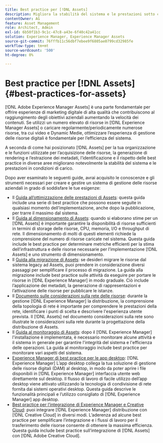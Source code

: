 ```yaml
---
title: Best practice per [!DNL Assets]
description: Migliora la stabilità del sistema e le prestazioni sotto carico identificando e aderendo alle best practice che dipendono dalla distribuzione e dalla configurazione.
contentOwner: AG
feature: Asset Management
role: Architect, Admin
exl-id: 6b50f1b3-9c1c-47c8-a43e-6f40c42a41cc
solution: Experience Manager, Experience Manager Assets
source-git-commit: 76fffb11c56dbf7ebee9f6805ae0799cd32985fe
workflow-type: tm+mt
source-wordcount: '500'
ht-degree: 0%

---
```


# Best practice per [!DNL Assets] {#best-practices-for-assets}

[!DNL Adobe Experience Manager Assets] è una parte fondamentale per offrire esperienze di marketing digitale di alta qualità che contribuiscono al raggiungimento degli obiettivi aziendali aumentando la velocità dei contenuti. Se utilizzi un numero elevato di risorse in [!DNL Experience Manager Assets] o caricare regolarmente/periodicamente numerose risorse, tra cui video e Dynamic Medie, ottimizzare l’esperienza di gestione delle risorse digitali è fondamentale per l’efficienza del sistema.

A seconda di come hai posizionato [!DNL Assets] per la tua organizzazione e le funzioni utilizzate per l’acquisizione delle risorse, la generazione di rendering e l’estrazione dei metadati, l’identificazione e il rispetto delle best practice in diverse aree migliorano notevolmente la stabilità del sistema e le prestazioni in condizioni di carico.

Dopo aver esaminato le seguenti guide, avrai acquisito le conoscenze e gli strumenti necessari per creare e gestire un sistema di gestione delle risorse aziendali in grado di soddisfare le tue esigenze:

* Il [Guida all’ottimizzazione delle prestazioni di Assets](/help/assets/performance-tuning-guidelines.md): questa guida include una serie di best practice che possono essere seguite in qualsiasi momento dell’implementazione, anche dopo la pubblicazione, per trarre il massimo dal sistema.
* Il [Guida al dimensionamento di Assets](/help/assets/assets-sizing-guide.md): quando si elaborano stime per un [!DNL Assets] è importante garantire la disponibilità di risorse sufficienti in termini di storage delle risorse, CPU, memoria, I/O e throughput di rete. Il dimensionamento di molti di questi elementi richiede la comprensione del numero di risorse caricate nel sistema. Questa guida include le best practice per determinare metriche efficienti per la stima dell’infrastruttura e delle risorse necessarie per l’implementazione [!DNL Assets] e uno strumento di dimensionamento.
* Il [Guida alla migrazione di Assets](/help/assets/assets-migration-guide.md): se desideri migrare le risorse dal sistema legacy ad Assets, puoi prendere in considerazione diversi passaggi per semplificare il processo di migrazione. La guida alla migrazione include best practice sulle attività da eseguire per portare le risorse in [!DNL Experience Manager] in modo graduale. Ciò include l’applicazione dei metadati, la generazione di rappresentazioni e l’attivazione delle risorse per pubblicare le istanze.
* Il [Documento sulle considerazioni sulla rete delle risorse](/help/assets/assets-network-considerations.md): durante la gestione [!DNL Experience Manager] la distribuzione, la comprensione della topologia di rete è importante per comprendere le prestazioni della rete, identificare i punti di scelta e descrivere l&#39;esperienza utente prevista. Il [!DNL Assets] nel documento considerazioni sulla rete sono illustrate le considerazioni sulla rete durante la progettazione della distribuzione di Assets.
* Il [Guida al monitoraggio di Assets](/help/assets/assets-monitoring-best-practices.md): dopo il [!DNL Experience Manager] l&#39;installazione è implementata, è necessario monitorare alcune attività e il sistema in generale per garantire l&#39;integrità del sistema e l&#39;efficienza delle operazioni. La guida al monitoraggio include best practice per monitorare vari aspetti del sistema.
* [Experience Manager di best practice per le app desktop](https://experienceleague.adobe.com/docs/experience-manager-desktop-app/using/introduction.html?lang=it): [!DNL Experience Manager] L’app desktop collega la tua soluzione di gestione delle risorse digitali (DAM) al desktop, in modo da poter aprire i file disponibili in [!DNL Experience Manager] interfaccia utente web direttamente sul desktop. Il flusso di lavoro di facile utilizzo dell’app desktop viene attivato utilizzando la tecnologia di condivisione di rete fornita dai sistemi operativi desktop. Questa guida descrive le funzionalità principali e l’utilizzo consigliato di [!DNL Experience Manager] app desktop.
* [Best practice per l’integrazione di Experience Manager e Creative Cloud](/help/assets/aem-cc-integration-best-practices.md): puoi integrare [!DNL Experience Manager] distribuzione con [!DNL Creative Cloud] in diversi modi. L’aderenza ad alcune best practice per semplificare l’integrazione e i flussi di lavoro per il trasferimento delle risorse consente di ottenere la massima efficienza. Questa guida include best practice sull’integrazione di [!DNL Assets] con [!DNL Adobe Creative Cloud].
